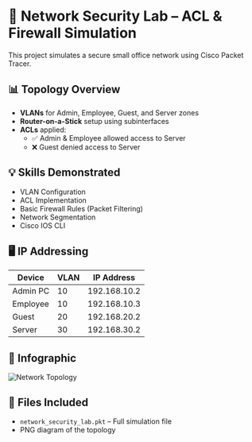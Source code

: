 # 🔐 Network Security Lab – ACL & Firewall Simulation

This project simulates a secure small office network using Cisco Packet Tracer.

## 📊 Topology Overview

- **VLANs** for Admin, Employee, Guest, and Server zones
- **Router-on-a-Stick** setup using subinterfaces
- **ACLs** applied:
  - ✅ Admin & Employee allowed access to Server
  - ❌ Guest denied access to Server

## 💡 Skills Demonstrated

- VLAN Configuration
- ACL Implementation
- Basic Firewall Rules (Packet Filtering)
- Network Segmentation
- Cisco IOS CLI

## 🖥️ IP Addressing

| Device    | VLAN | IP Address      |
|-----------|------|-----------------|
| Admin PC  | 10   | 192.168.10.2    |
| Employee  | 10   | 192.168.10.3    |
| Guest     | 20   | 192.168.20.2    |
| Server    | 30   | 192.168.30.2    |

## 📸 Infographic

![Network Topology](A_2D_digital_network_diagram_displays_a_small_offi.png)

## 📁 Files Included

- `network_security_lab.pkt` – Full simulation file
- PNG diagram of the topology
